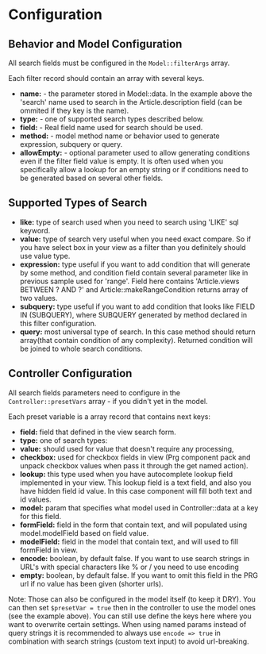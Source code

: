 Configuration
=============

Behavior and Model Configuration
--------------------------------

All search fields must be configured in the ```Model::filterArgs``` array.

Each filter record should contain an array with several keys.

* **name:** - the parameter stored in Model::data. In the example above the 'search' name used to search in the Article.description field (can be ommited if they key is the name).
* **type:** - one of supported search types described below.
* **field:** - Real field name used for search should be used.
* **method:** - model method name or behavior used to generate expression, subquery or query.
* **allowEmpty:** - optional parameter used to allow generating conditions even if the filter field value is empty. It is often used when you specifically allow a lookup for an empty string or if conditions need to be generated based on several other fields.

Supported Types of Search
-------------------------

* **like:** type of search used when you need to search using 'LIKE' sql keyword.
* **value:** type of search very useful when you need exact compare. So if you have select box in your view as a filter than you definitely should  use value type.
* **expression:** type useful if you want to add condition that will generate by some method, and condition field contain several parameter like in previous sample used for 'range'. Field here contains 'Article.views BETWEEN ? AND ?' and Article::makeRangeCondition returns array of two values.
* **subquery:** type useful if you want to add condition that looks like FIELD IN (SUBQUERY), where SUBQUERY generated by method declared in this filter configuration.
* **query:** most universal type of search. In this case method should return array(that contain condition of any complexity). Returned condition will be joined to whole search conditions.

Controller Configuration
------------------------

All search fields parameters need to configure in the ```Controller::presetVars``` array - if you didn't yet in the model.

Each preset variable is a array record that contains next keys:

* **field:** field that defined in the view search form.
* **type:** one of search types:
* **value:** should used for value that doesn't require any processing,
* **checkbox:** used for checkbox fields in view (Prg component pack and unpack checkbox values when pass it through the get named action).
* **lookup:** this type used when you have autocomplete lookup field implemented in your view. This lookup field is a text field, and also you have hidden field id value. In this case component will fill both text and id values.
* **model:** param that specifies what model used in Controller::data at a key for this field.
* **formField:** field in the form that contain text, and will populated using model.modelField based on field value.
* **modelField:** field in the model that contain text, and will used to fill formField in view.
* **encode:** boolean, by default false. If you want to use search strings in URL's with special characters like % or / you need to use encoding
* **empty:** boolean, by default false. If you want to omit this field in the PRG url if no value has been given (shorter urls).

Note: Those can also be configured in the model itself (to keep it DRY). You can then set ```$presetVar = true``` then in the controller to use the model ones (see the example above). You can still use define the keys here where you want to overwrite certain settings. When using named params instead of query strings it is recommended to always use ```encode => true``` in combination with search strings (custom text input) to avoid url-breaking.
